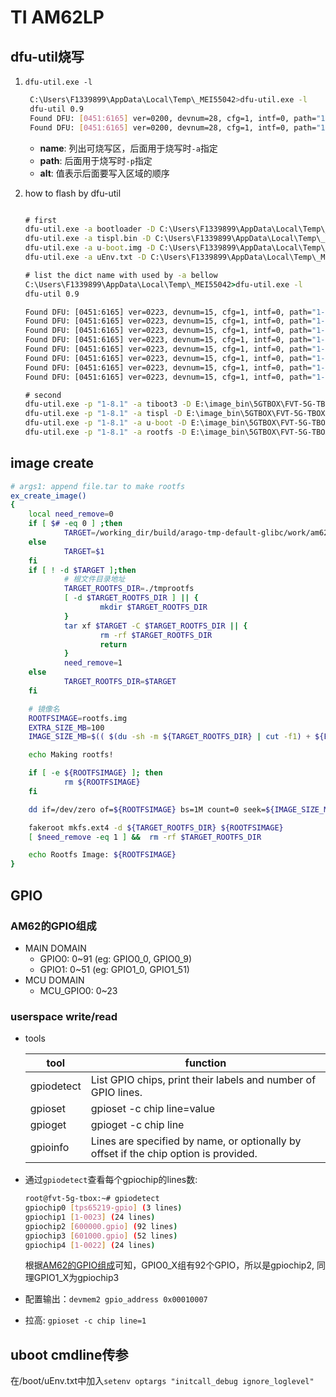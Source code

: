 # TI AM62LP

## dfu-util烧写

1. `dfu-util.exe -l`

   ```sh
    C:\Users\F1339899\AppData\Local\Temp\_MEI55042>dfu-util.exe -l
    dfu-util 0.9
    Found DFU: [0451:6165] ver=0200, devnum=28, cfg=1, intf=0, path="1-8.1", alt=1, name="SocId", serial="01.00.00.00"
    Found DFU: [0451:6165] ver=0200, devnum=28, cfg=1, intf=0, path="1-8.1", alt=0, name="bootloader", serial="01.00.00.00"
   ```

   - **name**: 列出可烧写区，后面用于烧写时`-a`指定
   - **path**: 后面用于烧写时`-p`指定
   - **alt**: 值表示后面要写入区域的顺序

2. how to flash by dfu-util

    ```bat

    # first
    dfu-util.exe -a bootloader -D C:\Users\F1339899\AppData\Local\Temp\_MEI55042\tiboot3.bin
    dfu-util.exe -a tispl.bin -D C:\Users\F1339899\AppData\Local\Temp\_MEI55042\tispl.bin -R
    dfu-util.exe -a u-boot.img -D C:\Users\F1339899\AppData\Local\Temp\_MEI55042\u-boot.img -R
    dfu-util.exe -a uEnv.txt -D C:\Users\F1339899\AppData\Local\Temp\_MEI55042\uEnv.txt -R

    # list the dict name with used by -a bellow
    C:\Users\F1339899\AppData\Local\Temp\_MEI55042>dfu-util.exe -l
    dfu-util 0.9

    Found DFU: [0451:6165] ver=0223, devnum=15, cfg=1, intf=0, path="1-8.1", alt=7, name="rootfs.3", serial="0000000000000000"
    Found DFU: [0451:6165] ver=0223, devnum=15, cfg=1, intf=0, path="1-8.1", alt=6, name="u-boot.2", serial="0000000000000000"
    Found DFU: [0451:6165] ver=0223, devnum=15, cfg=1, intf=0, path="1-8.1", alt=5, name="tispl.1", serial="0000000000000000"
    Found DFU: [0451:6165] ver=0223, devnum=15, cfg=1, intf=0, path="1-8.1", alt=4, name="tiboot3.0", serial="0000000000000000"
    Found DFU: [0451:6165] ver=0223, devnum=15, cfg=1, intf=0, path="1-8.1", alt=3, name="rootfs", serial="0000000000000000"
    Found DFU: [0451:6165] ver=0223, devnum=15, cfg=1, intf=0, path="1-8.1", alt=2, name="u-boot", serial="0000000000000000"
    Found DFU: [0451:6165] ver=0223, devnum=15, cfg=1, intf=0, path="1-8.1", alt=1, name="tispl", serial="0000000000000000"
    Found DFU: [0451:6165] ver=0223, devnum=15, cfg=1, intf=0, path="1-8.1", alt=0, name="tiboot3", serial="0000000000000000"

    # second
    dfu-util.exe -p "1-8.1" -a tiboot3 -D E:\image_bin\5GTBOX\FVT-5G-TBOX.R032\new\tiboot3-am62x-hs-evm.bin
    dfu-util.exe -p "1-8.1" -a tispl -D E:\image_bin\5GTBOX\FVT-5G-TBOX.R032\FVT-5G-TBOX.R032\tispl.bin
    dfu-util.exe -p "1-8.1" -a u-boot -D E:\image_bin\5GTBOX\FVT-5G-TBOX.R032\FVT-5G-TBOX.R032\u-boot.img
    dfu-util.exe -p "1-8.1" -a rootfs -D E:\image_bin\5GTBOX\FVT-5G-TBOX.R032\FVT-5G-TBOX.R032\rootfs.img -R

    ```

## image create

```sh
# args1: append file.tar to make rootfs
ex_create_image()
{
    local need_remove=0
    if [ $# -eq 0 ] ;then
            TARGET=/working_dir/build/arago-tmp-default-glibc/work/am62xx_lp_evm-oe-linux/tisdk-base-image/1.0/rootfs
    else
            TARGET=$1
    fi
    if [ ! -d $TARGET ];then
            # 根文件目录地址
            TARGET_ROOTFS_DIR=./tmprootfs
            [ -d $TARGET_ROOTFS_DIR ] || {
                    mkdir $TARGET_ROOTFS_DIR
            }
            tar xf $TARGET -C $TARGET_ROOTFS_DIR || {
                    rm -rf $TARGET_ROOTFS_DIR
                    return
            }
            need_remove=1
    else
            TARGET_ROOTFS_DIR=$TARGET
    fi

    # 镜像名
    ROOTFSIMAGE=rootfs.img
    EXTRA_SIZE_MB=100
    IMAGE_SIZE_MB=$(( $(du -sh -m ${TARGET_ROOTFS_DIR} | cut -f1) + ${EXTRA_SIZE_MB} ))

    echo Making rootfs!

    if [ -e ${ROOTFSIMAGE} ]; then
            rm ${ROOTFSIMAGE}
    fi

    dd if=/dev/zero of=${ROOTFSIMAGE} bs=1M count=0 seek=${IMAGE_SIZE_MB}

    fakeroot mkfs.ext4 -d ${TARGET_ROOTFS_DIR} ${ROOTFSIMAGE}
    [ $need_remove -eq 1 ] &&  rm -rf $TARGET_ROOTFS_DIR

    echo Rootfs Image: ${ROOTFSIMAGE}
}
```

## GPIO

### AM62的GPIO组成

- MAIN DOMAIN
  - GPIO0: 0~91 (eg: GPIO0_0, GPIO0_9)
  - GPIO1: 0~51 (eg: GPIO1_0, GPIO1_51)
- MCU DOMAIN
  - MCU_GPIO0: 0~23

### userspace write/read

- tools

  tool         |   function
  -----------  |  -------------------------------------------------------------------------------------
  gpiodetect   |   List GPIO chips, print their labels and number of GPIO lines.
  gpioset      |   gpioset -c chip line=value
  gpioget      |   gpioget -c chip line
  gpioinfo     |   Lines are specified by name, or optionally by offset if the chip option is provided.

- 通过`gpiodetect`查看每个gpiochip的lines数:

    ```sh
    root@fvt-5g-tbox:~# gpiodetect
    gpiochip0 [tps65219-gpio] (3 lines)
    gpiochip1 [1-0023] (24 lines)
    gpiochip2 [600000.gpio] (92 lines)
    gpiochip3 [601000.gpio] (52 lines)
    gpiochip4 [1-0022] (24 lines)
    ```

    根据[AM62的GPIO组成](#am62的gpio组成)可知，GPIO0_X组有92个GPIO，所以是gpiochip2, 同理GPIO1_X为gpiochip3

- 配置输出：`devmem2 gpio_address 0x00010007`

- 拉高: `gpioset -c chip line=1`

## uboot cmdline传参

在/boot/uEnv.txt中加入`setenv optargs "initcall_debug ignore_loglevel"`
